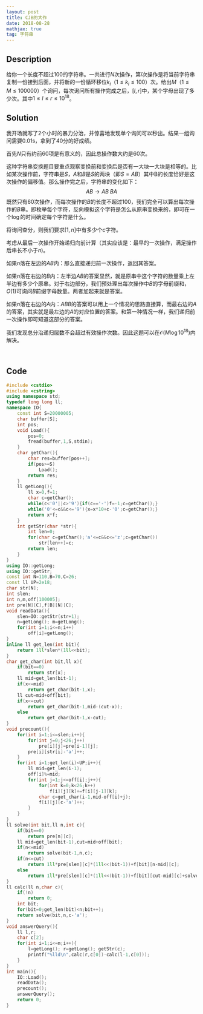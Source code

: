 ```yaml
---
layout: post
title: CJB的大作
date: 2018-08-28
mathjax: true
tag: 字符串
---
```

## Description

给你一个长度不超过100的字符串。一共进行$N$次操作，第$i$次操作是将当前字符串复制一份接到后面，并将新的一份循环移位$k_i$（$1 \le k_i \le 100$）次。给出$M$（$1 \le M \le 100000$）个询问，每次询问所有操作完成之后，$[l,r]$中，某个字母出现了多少次。其中$1 \le l \le r \le 10^{18}$。


<!-- more -->
## Solution

我开场就写了2个小时的暴力分治，并惊喜地发现单个询问可以秒出。结果一组询问需要0.01s，拿到了40分的好成绩。

首先$N$只有约前60项是有意义的，因此总操作数大约是60次。

这种字符串变换题目要重点观察变换前和变换后是否有一大块一大块是相等的。比如某次操作前，字符串是$S$，$A$和$B$是$S$的两块（即$S=AB$）其中B的长度恰好是这次操作的偏移值。那么操作完之后，字符串的变化如下：
$$
AB\rightarrow AB\;BA
$$
既然只有60次操作，而每次操作的$B$的长度不超过100，我们完全可以算出每次操作的$B$串。即枚举每个字符，反向模拟这个字符是怎么从原串变换来的，即可在一个$\log$的时间确定每个字符是什么。

将询问查分，则我们要求$[1,n]$中有多少个$c$字符。

考虑从最后一次操作开始递归向前计算（其实应该是：最早的一次操作，满足操作后串长不小于$n$)。

如果$n$落在左边的$AB$内：那么直接递归前一次操作，返回其答案。

如果$n$落在右边的$B$内：左半边$AB$的答案显然，就是原串中这个字符的数量乘上左半边有多少个原串。对于右边部分，我们预处理出每次操作中$B$的字母前缀和，$O(1)$可询问$B$前缀字母数量。两者加起来就是答案。

如果$n$落在右边的$A$内：$ABB$的答案可以用上一个情况的思路直接算，而最右边的$A$的答案，其实就是最左边的$A$的对应位置的答案。和第一种情况一样，我们递归前一次操作即可知道这部分的答案。

我们发现总分治递归层数不会超过有效操作次数。因此这题可以在$\mathcal O(M\log 10^{18})$内解决。


​		

## Code

```c++
#include <cstdio>
#include <cstring>
using namespace std;
typedef long long ll;
namespace IO{
	const int S=20000005;
	char buffer[S];
	int pos;
	void Load(){
		pos=0;
		fread(buffer,1,S,stdin);
	}
	char getChar(){
		char res=buffer[pos++];
		if(pos>=S)
			Load();
		return res;
	}
	ll getLong(){
		ll x=0,f=1;
		char c=getChar();
		while(c<'0'||c>'9'){if(c=='-')f=-1;c=getChar();}
		while('0'<=c&&c<='9'){x=x*10+c-'0';c=getChar();}
		return x*f;
	}
	int getStr(char *str){
		int len=0;
		for(char c=getChar();'a'<=c&&c<='z';c=getChar())
			str[len++]=c;
		return len;
	}
}
using IO::getLong;
using IO::getStr;
const int N=110,B=70,C=26;
const ll UP=2e18;
char str[N];
int slen;
int n,m,off[100005];
int pre[N][C],f[B][N][C];
void readData(){
	slen=IO::getStr(str+1);
	n=getLong(); m=getLong();
	for(int i=1;i<=n;i++)
		off[i]=getLong();
}
inline ll get_len(int bit){
	return 1ll*slen*(1ll<<bit);
}
char get_char(int bit,ll x){
	if(bit==0)
		return str[x];
	ll mid=get_len(bit-1);
	if(x<=mid)
		return get_char(bit-1,x);
	ll cut=mid+off[bit];
	if(x<=cut)
		return get_char(bit-1,mid-(cut-x));
	else
		return get_char(bit-1,x-cut);
}
void precount(){
	for(int i=1;i<=slen;i++){
		for(int j=0;j<26;j++)
			pre[i][j]=pre[i-1][j];
		pre[i][str[i]-'a']++;
	}
	for(int i=1;get_len(i)<UP;i++){
		ll mid=get_len(i-1);
		off[i]%=mid;
		for(int j=1;j<=off[i];j++){
			for(int k=0;k<26;k++)
				f[i][j][k]+=f[i][j-1][k];
			char c=get_char(i-1,mid-off[i]+j);
			f[i][j][c-'a']++;
		}
	}
}
ll solve(int bit,ll n,int c){
	if(bit==0)
		return pre[n][c];
	ll mid=get_len(bit-1),cut=mid+off[bit];
	if(n<=mid) 
		return solve(bit-1,n,c);
	if(n<=cut)
		return 1ll*pre[slen][c]*(1ll<<(bit-1))+f[bit][n-mid][c];
	else
		return 1ll*pre[slen][c]*(1ll<<(bit-1))+f[bit][cut-mid][c]+solve(bit-1,n-cut,c);
}
ll calc(ll n,char c){
	if(!n) 
		return 0;
	int bit;
	for(bit=0;get_len(bit)<n;bit++);
	return solve(bit,n,c-'a');
}
void answerQuery(){
	ll l,r;
	char c[2];
	for(int i=1;i<=m;i++){
		l=getLong(); r=getLong(); getStr(c);
		printf("%lld\n",calc(r,c[0])-calc(l-1,c[0]));
	}
}
int main(){
	IO::Load();
	readData();
	precount();
	answerQuery();
	return 0;
}
```

